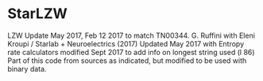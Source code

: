 # StarLZW
LZW Update May 2017, Feb 12 2017 to match TN00344. 
G. Ruffini with Eleni Kroupi / Starlab + Neuroelectrics (2017)
Updated May 2017 with Entropy rate calculators
modified Sept 2017 to add info on longest string used (l 86)
Part of this code from sources as indicated, but modified to 
be used with binary data.
